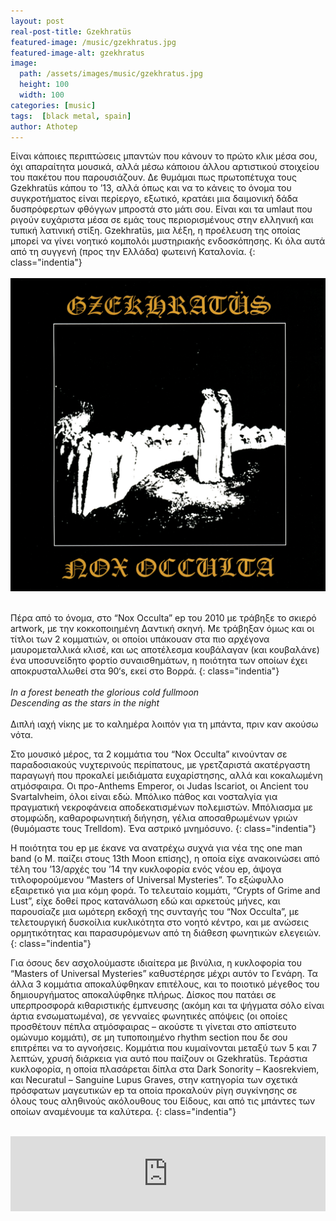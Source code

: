 ```yaml
---
layout: post
real-post-title: Gzekhratüs
featured-image: /music/gzekhratus.jpg
featured-image-alt: gzekhratus
image:
  path: /assets/images/music/gzekhratus.jpg
  height: 100
  width: 100
categories: [music]
tags:  [black metal, spain]
author: Athotep
---
```


Είναι κάποιες περιπτώσεις μπαντών που κάνουν το πρώτο κλικ μέσα σου, όχι απαραίτητα μουσικά, αλλά μέσω κάποιου άλλου αρτιστικού στοιχείου του πακέτου που παρουσιάζουν. Δε θυμάμαι πως πρωτοπέτυχα τους Gzekhratüs κάπου το ’13, αλλά όπως και να το κάνεις το όνομα του συγκροτήματος είναι περίεργο, εξωτικό, κρατάει μια δαιμονική δάδα δυσπρόφερτων φθόγγων μπροστά στο μάτι σου. Είναι και τα umlaut που ριγούν ευχάριστα μέσα σε εμάς τους περιορισμένους στην ελληνική και τυπική λατινική στίξη. Gzekhratüs, μια λέξη, η προέλευση της οποίας μπορεί να γίνει νοητικό κομπολόι μυστηριακής ενδοσκόπησης. Κι όλα αυτά από τη συγγενή (προς την Ελλάδα) φωτεινή Καταλονία.
{: class="indentia"}  
<br>
![noxocc](/assets/images/music/nox-occulta-ep-front.jpg)  
<br>

Πέρα από το όνομα, στο “Nox Occulta” ep του 2010 με τράβηξε το σκιερό artwork, με την κοκκοποιημένη Δαντική σκηνή. Με τράβηξαν όμως και οι τίτλοι των 2 κομματιών, οι οποίοι υπάκουαν στα πιο αρχέγονα μαυρομεταλλικά κλισέ, και ως αποτέλεσμα κουβάλαγαν (και κουβαλάνε) ένα υποσυνείδητο φορτίο συναισθημάτων, η ποιότητα των οποίων έχει αποκρυσταλλωθεί στα 90‘s, εκεί στο Βορρά.
{: class="indentia"}  
<br>
*In a forest beneath the glorious cold fullmoon*
<br>
*Descending as the stars in the night*  
<br>
Διπλή ιαχή νίκης με το καλημέρα λοιπόν για τη μπάντα, πριν καν ακούσω νότα.

Στο μουσικό μέρος, τα 2 κομμάτια του “Nox Occulta” κινούνταν σε παραδοσιακούς νυχτερινούς περίπατους, με γρετζαριστά ακατέργαστη παραγωγή που προκαλεί μειδιάματα ευχαρίστησης, αλλά και κοκαλωμένη ατμόσφαιρα. Οι προ-Anthems Emperor, οι Judas Iscariot, οι Ancient του Svartalvheim, όλοι είναι εδώ. Μπόλικο πάθος και νοσταλγία για πραγματική νεκροφάνεια αποδεκατισμένων πολεμιστών. Μπόλιασμα με στομφώδη, καθαροφωνητική διήγηση, γέλια αποσαθρωμένων γριών (θυμόμαστε τους Trelldom). Ένα αστρικό μνημόσυνο.
{: class="indentia"}

Η ποιότητα του ep με έκανε να ανατρέχω συχνά για νέα της one man band (ο M. παίζει στους 13th Moon επίσης), η οποία είχε ανακοινώσει από τέλη του ’13/αρχές του ’14 την κυκλοφορία ενός νέου ep, άψογα τιτλοφορούμενου “Masters of Universal Mysteries”. Το εξώφυλλο εξαιρετικό για μια κόμη φορά. Το τελευταίο κομμάτι, “Crypts of Grime and Lust”, είχε δοθεί προς κατανάλωση εδώ και αρκετούς μήνες, και παρουσίαζε μια ωμότερη εκδοχή της συνταγής του “Nox Occulta”, με τελετουργική δυσκοίλια κυκλικότητα στο νοητό κέντρο, και με ανώσεις ορμητικότητας και παρασυρόμενων από τη διάθεση φωνητικών ελεγειών.
{: class="indentia"}

Για όσους δεν ασχολούμαστε ιδιαίτερα με βινύλια, η κυκλοφορία του “Masters of Universal Mysteries” καθυστέρησε μέχρι αυτόν το Γενάρη. Τα άλλα 3 κομμάτια αποκαλύφθηκαν επιτέλους, και το ποιοτικό μέγεθος του δημιουργήματος αποκαλύφθηκε πλήρως. Δίσκος που πατάει σε υπερπροσφορά κιθαριστικής έμπνευσης (ακόμη και τα ψήγματα σόλο είναι άρτια ενσωματωμένα), σε γενναίες φωνητικές απόψεις (οι οποίες προσθέτουν πέπλα ατμόσφαιρας – ακούστε τι γίνεται στο απίστευτο ομώνυμο κομμάτι), σε μη τυποποιημένο rhythm section που δε σου επιτρέπει να το αγνοήσεις. Κομμάτια που κυμαίνονται μεταξύ των 5 και 7 λεπτών, χρυσή διάρκεια για αυτό που παίζουν οι Gzekhratüs. Τεράστια κυκλοφορία, η οποία πλασάρεται δίπλα στα Dark Sonority – Kaosrekviem, και Necuratul – Sanguine Lupus Graves, στην κατηγορία των σχετικά πρόσφατων μαγευτικών ep τα οποία προκαλούν ρίγη συγκίνησης σε όλους τους αληθινούς ακόλουθους του Είδους, και από τις μπάντες των οποίων αναμένουμε τα καλύτερα.
{: class="indentia"}  
<br>
<iframe style="border: 0; width: 100%; height: 120px;" src="https://bandcamp.com/EmbeddedPlayer/album=3824453073/size=large/bgcol=ffffff/linkcol=0687f5/tracklist=false/artwork=small/transparent=true/" seamless><a href="http://gzekhratus.bandcamp.com/album/masters-of-universal-mysteries">Masters of Universal Mysteries by Gzekhratüs</a></iframe>